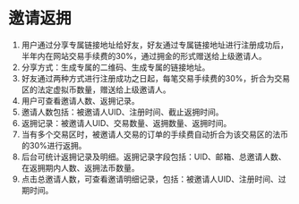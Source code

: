 # 邀请返拥

1. 用户通过分享专属链接地址给好友，好友通过专属链接地址进行注册成功后，半年内在网站交易手续费的30%，通过拥金的形式赠送给上级邀请人。
2. 分享方式：生成专属的二维码、生成专属的链接地址。
3. 好友通过两种方式进行注册成功之日起，每笔交易手续费的30%，折合为交易区的法定虚拟币数量，赠送给上级邀请人。
4. 用户可查看邀请人数、返拥记录。
5. 邀请人数包括：被邀请人UID、注册时间、截止返拥时间。
6. 返拥记录：被邀请人UID、交易数量、返拥数量、返拥时间。
7. 当有多个交易区时，被邀请人交易的订单的手续费自动折合为该交易区的法币的30%进行返拥。
8. 后台可统计返拥记录及明细。返拥记录字段包括：UID、邮箱、总邀请人数、在返拥期内人数、返拥法币数量。
9. 点击总邀请人数，可查看邀请明细记录，包括：被邀请人UID、注册时间、过期时间。